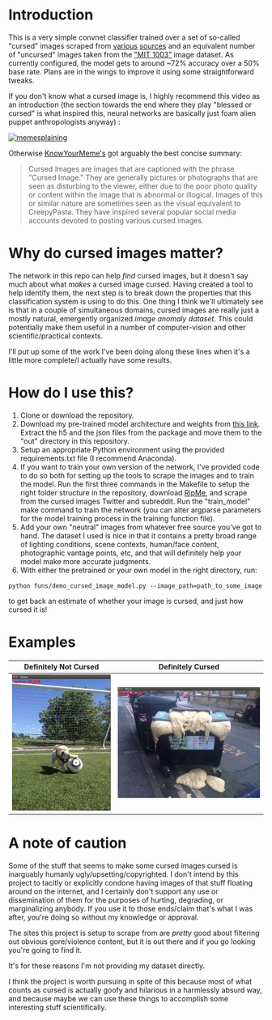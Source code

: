 # Introduction

This is a very simple convnet classifier trained over a set of so-called "cursed" images scraped from [various](https://twitter.com/cursedimages) [sources](https://www.reddit.com/r/cursedimages/) and an equivalent number of "uncursed" images taken from the ["MIT 1003"](http://people.csail.mit.edu/tjudd/WherePeopleLook/index.html) image dataset. As currently configured, the model gets to around ~72% accuracy over a 50% base rate. Plans are in the wings to improve it using some straightforward tweaks.

If you don't know what a cursed image is, I highly recommend this video as an introduction (the section towards the end where they play "blessed or cursed" is what inspired this, neural networks are basically just foam alien puppet anthropologists anyway) :

[![memesplaining](https://i.ytimg.com/vi/SsNBhWxUIb0/hqdefault.jpg?sqp=-oaymwEjCPYBEIoBSFryq4qpAxUIARUAAAAAGAElAADIQj0AgKJDeAE=&rs=AOn4CLC8Ss18wZCfja2FG9VDjlxLOoZu1A)](https://youtu.be/SsNBhWxUIb0) 

Otherwise [KnowYourMeme's](https://knowyourmeme.com/memes/cursed-image) got arguably the best concise summary:

>Cursed Images are images that are captioned with the phrase "Cursed Image." They are generally pictures or photographs that are seen as disturbing to the viewer, either due to the poor photo quality or content within the image that is abnormal or illogical. Images of this or similar nature are sometimes seen as the visual equivalent to CreepyPasta. They have inspired several popular social media accounts devoted to posting various cursed images.

# Why do cursed images matter?

The network in this repo can help _find_ cursed images, but it doesn't say much about what _makes_ a cursed image cursed. Having created a tool to help identify them, the next step is to break down the properties that this classification system is using to do this. One thing I think we'll ultimately see is that in a couple of simultaneous domains, cursed images are really just a mostly natural, emergently organized _image anomaly dataset_. This could potentially make them useful in a number of computer-vision and other scientific/practical contexts. 

I'll put up some of the work I've been doing along these lines when it's a little more complete/I actually have some results.

# How do I use this?

1. Clone or download the repository.
2. Download my pre-trained model architecture and weights from [this link](https://tinyurl.com/yakeglyf). Extract the h5 and the json files from the package and move them to the "out" directory in this repository.
3. Setup an appropriate Python environment using the provided requirements.txt file (I recommend Anaconda).
3. If you want to train your own version of the network, I've provided code to do so both for setting up the tools to scrape the images and to train the model. Run the first three commands in the Makefile to setup the right folder structure in the repository, download [RipMe](https://github.com/RipMeApp/ripme), and scrape from the cursed images Twitter and subreddit. Run the "train_model" make command to train the network (you can alter argparse parameters for the model training process in the training function file).
4. Add your own "neutral" images from whatever free source you've got to hand. The dataset I used is nice in that it contains a pretty broad range of lighting conditions, scene contexts, human/face content, photographic vantage points, etc, and that will definitely help your model make more accurate judgments.
5. With either the pretrained or your own model in the right directory, run:

```
python funs/demo_cursed_image_model.py --image_path=path_to_some_image
```

to get back an estimate of whether your image is cursed, and just how cursed it is!

# Examples

Definitely Not Cursed             |  Definitely Cursed
:-------------------------:|:-------------------------:
![](example_imgs/how_neutral.png)  |  ![](example_imgs/how_cursed.png)

# A note of caution

Some of the stuff that seems to make some cursed images cursed is inarguably humanly ugly/upsetting/copyrighted. I don't intend by this project to tacitly or explicitly condone having images of that stuff floating around on the internet, and I certainly don't support any use or dissemination of them for the purposes of hurting, degrading, or marginalizing anybody. If you use it to those ends/claim that's what I was after, you're doing so without my knowledge or approval. 

The sites this project is setup to scrape from are _pretty_ good about filtering out obvious gore/violence content, but it is out there and if you go looking you're going to find it. 

It's for these reasons I'm not providing my dataset directly. 

I think the project is worth pursuing in spite of this because most of what counts as cursed is actually goofy and hilarious in a harmlessly absurd way, and because maybe we can use these things to accomplish some interesting stuff scientifically.